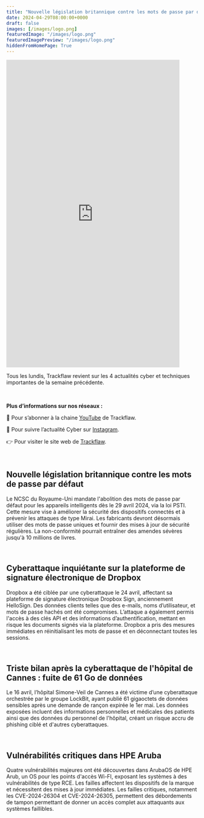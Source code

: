 ```yaml
---
title: "Nouvelle législation britannique contre les mots de passe par défaut - Les4ActusCyber : semaine du 29 avril"
date: 2024-04-29T08:00:00+0000
draft: false
images: [/images/logo.png]
featuredImage: "/images/logo.png"
featuredImagePreview: "/images/logo.png"
hiddenFromHomePage: True
---
```

    
<div class="flex-container">
   <div class="flex-items">
   <iframe width="456" height="811" src="https://www.youtube.com/embed/5EQK3AOC3-U" title="Nouvelle législation britannique contre les mots de passe par défaut - #Les4ActusCyber : semaine du 29 avril" frameborder="0" allow="accelerometer; autoplay; clipboard-write; encrypted-media; gyroscope; picture-in-picture; web-share" allowfullscreen></iframe>
   </div>

   <div class="flex-items">
      <p>Tous les lundis, Trackflaw revient sur les 4 actualités cyber et techniques importantes de la semaine précédente.</p>
      <br>
      <p><strong>Plus d’informations sur nos réseaux :</strong></p>
      <p>🔴 Pour s’abonner à la chaine <a href="https://www.youtube.com/@trackflaw" target="_blank" rel="noopener noreffer ">YouTube</a> de Trackflaw.</p>
      <p>📸 Pour suivre l’actualité Cyber sur <a href="https://www.instagram.com/trackflaw/" target="_blank" rel="noopener noreffer ">Instagram</a>.</p>
      <p>👉 Pour visiter le site web de <a href="https://trackflaw.com" target="_blank" rel="noopener noreffer ">Trackflaw</a>.</p>
   </div>
</div>

    
<br>

## Nouvelle législation britannique contre les mots de passe par défaut

Le NCSC du Royaume-Uni mandate l'abolition des mots de passe par défaut pour les appareils intelligents dès le 29 avril 2024, via la loi PSTI. Cette mesure vise à améliorer la sécurité des dispositifs connectés et à prévenir les attaques de type Mirai.
Les fabricants devront désormais utiliser des mots de passe uniques et fournir des mises à jour de sécurité régulières. La non-conformité pourrait entraîner des amendes sévères jusqu'à 10 millions de livres.


<br>

## Cyberattaque inquiétante sur la plateforme de signature électronique de Dropbox

Dropbox a été ciblée par une cyberattaque le 24 avril, affectant sa plateforme de signature électronique Dropbox Sign, anciennement HelloSign. Des données clients telles que des e-mails, noms d’utilisateur, et mots de passe hachés ont été compromises.
L’attaque a également permis l'accès à des clés API et des informations d’authentification, mettant en risque les documents signés via la plateforme. Dropbox a pris des mesures immédiates en réinitialisant les mots de passe et en déconnectant toutes les sessions.


<br>

## Triste bilan après la cyberattaque de l'hôpital de Cannes : fuite de 61 Go de données

Le 16 avril, l’hôpital Simone-Veil de Cannes a été victime d’une cyberattaque orchestrée par le groupe LockBit, ayant publié 61 gigaoctets de données sensibles après une demande de rançon expirée le 1er mai.
Les données exposées incluent des informations personnelles et médicales des patients ainsi que des données du personnel de l'hôpital, créant un risque accru de phishing ciblé et d'autres cyberattaques.


<br>

## Vulnérabilités critiques dans HPE Aruba

Quatre vulnérabilités majeures ont été découvertes dans ArubaOS de HPE Arub, un OS pour les points d'accès Wi-FI, exposant les systèmes à des vulnérabilités de type RCE. Les failles affectent les dispositifs de la marque et nécessitent des mises à jour immédiates.
Les failles critiques, notamment les CVE-2024-26304 et CVE-2024-26305, permettent des débordements de tampon permettant de donner un accès complet aux attaquants aux systèmes faillibles.

